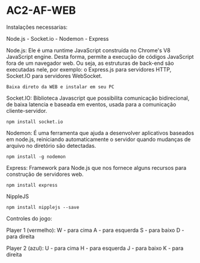# AC2-AF-WEB

Instalações necessarias:

Node.js -
Socket.io -
Nodemon -
Express

Node.js:
    Ele é uma runtime JavaScript construída no Chrome's V8 JavaScript engine. Desta forma, permite a execução de códigos JavaScript fora de um navegador web. Ou seja, as estruturas de back-end são executadas nele, por exemplo:
         o Express.js para servidores HTTP, 
         Socket.IO para servidores WebSocket.

    Baixa direto da WEB e instalar em seu PC

Socket.IO:
    Biblioteca Javascript que possibilita comunicação bidirecional, de baixa latencia e baseada em eventos, usada para a comunicação cliente-servidor.

    npm install socket.io

Nodemon:
    É uma ferramenta que ajuda a desenvolver aplicativos baseados em node.js, reiniciando automaticamente o servidor quando mudanças de arquivo no diretório são detectadas.

    npm install -g nodemon

Express:
    Framework para Node.js que nos fornece alguns recursos para construção de servidores web.

    npm install express


NippleJS


    npm install nipplejs --save

Controles do jogo:

Player 1 (vermelho): 
W - para cima
A - para esquerda
S - para baixo 
D - para direita

Player 2 (azul): 
U - para cima
H - para esquerda
J - para baixo 
K - para direita